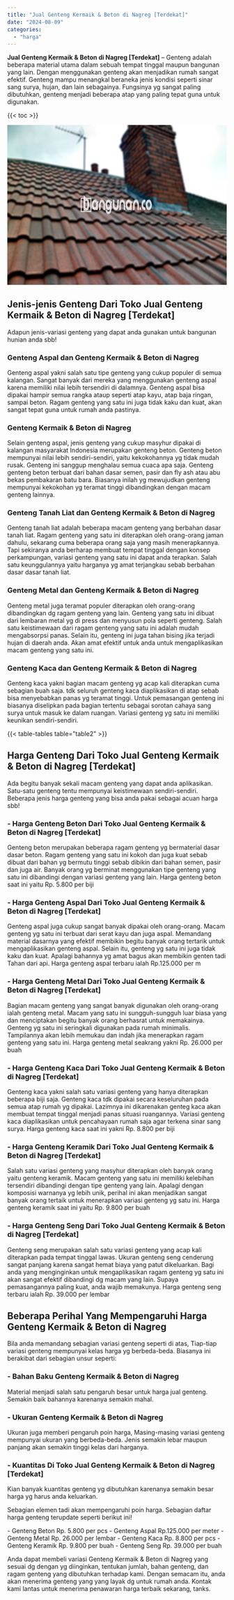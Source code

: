 ```yaml
---
title: "Jual Genteng Kermaik & Beton di Nagreg [Terdekat]"
date: "2024-08-09"
categories: 
  - "harga"
---
```


**Jual Genteng Kermaik & Beton di Nagreg \[Terdekat\]** – Genteng adalah beberapa material utama dalam sebuah tempat tinggal maupun bangunan yang lain. Dengan menggunakan genteng akan menjadikan rumah sangat efektif. Genteng mampu menangkal beraneka jenis kondisi seperti sinar sang surya, hujan, dan lain sebagainya. Fungsinya yg sangat paling dibutuhkan, genteng menjadi beberapa atap yang paling tepat guna untuk digunakan.

{{< toc >}}

![Jual Genteng Kermaik & Beton di Nagreg [Terdekat]](/images/genteng-minimalis-murah24.png)

## Jenis-jenis Genteng Dari Toko Jual Genteng Kermaik & Beton di Nagreg \[Terdekat\]

Adapun jenis-variasi genteng yang dapat anda gunakan untuk bangunan hunian anda sbb!

### Genteng Aspal dan Genteng Kermaik & Beton di Nagreg

Genteng aspal yakni salah satu tipe genteng yang cukup populer di semua kalangan. Sangat banyak dari mereka yang menggunakan genteng aspal karena memiliki nilai lebih tersendiri di dalamnya. Genteng aspal bisa dipakai hampir semua rangka ataup seperti atap kayu, atap baja ringan, sampai beton. Ragam genteng yang satu ini juga tidak kaku dan kuat, akan sangat tepat guna untuk rumah anda pastinya.

### Genteng Kermaik & Beton di Nagreg

Selain genteng aspal, jenis genteng yang cukup masyhur dipakai di kalangan masyarakat Indonesia merupakan genteng beton. Genteng beton mempunyai nilai lebih sendiri-sendiri, yaitu kekokohannya yg tidak mudah rusak. Genteng ini sanggup menghalau semua cuaca apa saja. Genteng genteng beton terbuat dari bahan dasar semen, pasir dan fly ash atau abu bekas pembakaran batu bara. Biasanya inilah yg mewujudkan genteng mempunyai kekokohan yg teramat tinggi dibandingkan dengan macam genteng lainnya.

### Genteng Tanah Liat dan Genteng Kermaik & Beton di Nagreg

Genteng tanah liat adalah beberapa macam genteng yang berbahan dasar tanah liat. Ragam genteng yang satu ini diterapkan oleh orang-orang jaman dahulu, sekarang cuma beberapa orang saja yang masih menerapkannya. Tapi sekiranya anda berharap membuat tempat tinggal dengan konsep perkampungan, variasi genteng yang satu ini dapat anda terapkan. Salah satu keunggulannya yaitu harganya yg amat terjangkau sebab berbahan dasar dasar tanah liat.

### Genteng Metal dan Genteng Kermaik & Beton di Nagreg

Genteng metal juga teramat populer diterapkan oleh orang-orang dibandingkan dg ragam genteng yang lain. Genteng yang satu ini dibuat dari lembaran metal yg di press dan menyusun pola seperti genteng. Salah satu keistimewaan dari ragam genteng yang satu ini adalah mudah mengabsorpsi panas. Selain itu, genteng ini juga tahan bising jika terjadi hujan di daerah anda. Akan amat efektif untuk anda untuk mengaplikasikan macam genteng yang satu ini.

### Genteng Kaca dan Genteng Kermaik & Beton di Nagreg

Genteng kaca yakni bagian macam genteng yg acap kali diterapkan cuma sebagian buah saja. tdk seluruh genteng kaca diaplikasikan di atap sebab bisa menyebabkan panas yg teramat tinggi. Untuk pemasangan genteng ini biasanya diselipkan pada bagian tertentu sebagai sorotan cahaya sang surya untuk masuk ke dalam ruangan. Variasi genteng yg satu ini memiliki keunikan sendiri-sendiri.

{{< table-tables table="table2" >}}

## Harga Genteng Dari Toko Jual Genteng Kermaik & Beton di Nagreg \[Terdekat\]

Ada begitu banyak sekali macam genteng yang dapat anda aplikasikan. Satu-satu genteng tentu mempunyai keistimewaan sendiri-sendiri. Beberapa jenis harga genteng yang bisa anda pakai sebagai acuan harga sbb!

### \- Harga Genteng Beton Dari Toko Jual Genteng Kermaik & Beton di Nagreg \[Terdekat\]

Genteng beton merupakan beberapa ragam genteng yg bermaterial dasar dasar beton. Ragam genteng yang satu ini kokoh dan juga kuat sebab dibuat dari bahan yg bermutu tinggi sebab dibikin dari bahan semen, pasir dan juga air. Banyak orang yg berminat menggunakan tipe genteng yang satu ini dibandingi dengan variasi genteng yang lain. Harga genteng beton saat ini yaitu Rp. 5.800 per biji

### \- Harga Genteng Aspal Dari Toko Jual Genteng Kermaik & Beton di Nagreg \[Terdekat\]

Genteng aspal juga cukup sangat banyak dipakai oleh orang-orang. Macam genteng yg satu ini terbuat dari serat kayu dan juga aspal. Memandang material dasarnya yang efektif membikin begitu banyak orang tertarik untuk mengaplikasikan genteng aspal. Selain itu, genteng yg satu ini juga tidak kaku dan kuat. Apalagi bahannya yg amat bagus akan membikin genten tadi Tahan dari api. Harga genteng aspal terbaru ialah Rp.125.000 per m

### \- Harga Genteng Metal Dari Toko Jual Genteng Kermaik & Beton di Nagreg \[Terdekat\]

Bagian macam genteng yang sangat banyak digunakan oleh orang-orang ialah genteng metal. Macam yang satu ini sungguh-sungguh luar biasa yang dan menciptakan begitu banyak orang berhasrat untuk memakainya. Genteng yg satu ini seringkali digunakan pada rumah minimalis. Tampilannya akan lebih memukau dan indah jika menerapkan ragam genteng yang satu ini. Harga genteng metal seakrang yakni Rp. 26.000 per buah

### \- Harga Genteng Kaca Dari Toko Jual Genteng Kermaik & Beton di Nagreg \[Terdekat\]

Genteng kaca yakni salah satu variasi genteng yang hanya diterapkan beberapa biji saja. Genteng kaca tdk dipakai secara keseluruhan pada semua atap rumah yg dipakai. Lazimnya ini dikarenakan genteg kaca akan membuat tempat tinggal menjadi panas situasi ruangannya. Variasi genteng kaca diaplikasikan untuk pencahayaan rumah saja agar terkena sinar sang surya. Harga genteng kaca saat ini yakni Rp. 8.800 per biji

### \- Harga Genteng Keramik Dari Toko Jual Genteng Kermaik & Beton di Nagreg \[Terdekat\]

Salah satu variasi genteng yang masyhur diterapkan oleh banyak orang yaitu genteng keramik. Macam genteng yang satu ini memiliki kelebihan tersendiri dibandingi dengan tipe genteng yang lain. Apalagi dengan komposisi warnanya yg lebih unik, perihal ini akan menjadikan sangat banyak orang tertaik untuk menerapkan variasi genteng yg satu ini. Harga genteng keramik saat ini yaitu Rp. 9.800 per buah

### \- Harga Genteng Seng Dari Toko Jual Genteng Kermaik & Beton di Nagreg \[Terdekat\]

Genteng seng merupakan salah satu variasi genteng yang acap kali diterapkan pada tempat tinggal lawas. Ukuran genteng seng cenderung sangat panjang karena sangat hemat biaya yang patut dikeluarkan. Bagi anda yang menginginkan untuk mengaplikasikan ragam genteng yg satu ini akan sangat efektif dibandingi dg macam yang lain. Supaya pemasangannya paling kuat, anda wajib memakunya. Harga genteng seng terbaru ialah Rp. 39.000 per lembar

## Beberapa Perihal Yang Mempengaruhi Harga Genteng Kermaik & Beton di Nagreg

Bila anda memandang sebagian variasi genteng seperti di atas, Tiap-tiap variasi genteng mempunyai kelas harga yg berbeda-beda. Biasanya ini berakibat dari sebagian unsur seperti:

### \- Bahan Baku Genteng Kermaik & Beton di Nagreg

Material menjadi salah satu pengaruh besar untuk harga jual genteng. Semakin baik bahannya karenanya semakin mahal.

### \- Ukuran Genteng Kermaik & Beton di Nagreg

Ukuran juga memberi pengaruh poin harga, Masing-masing variasi genteng mempunyai ukuran yang berbeda-beda. Jenis semakin lebar maupun panjang akan semakin tinggi kelas dari harganya.

### \- Kuantitas Di Toko Jual Genteng Kermaik & Beton di Nagreg \[Terdekat\]

Kian banyak kuantitas genteng yg dibutuhkan karenanya semakin besar harga yg harus anda keluarkan.

Sebagian elemen tadi akan mempengaruhi poin harga. Sebagian daftar harga genteng terupdate seperti berikut ini!

\- Genteng Beton Rp. 5.800 per pcs - Genteng Aspal Rp.125.000 per meter - Genteng Metal Rp. 26.000 per lembar - Genteng Kaca Rp. 8.800 per pcs - Genteng Keramik Rp. 9.800 per buah - Genteng Seng Rp. 39.000 per buah

Anda dapat membeli variasi Genteng Kermaik & Beton di Nagreg yang sesuai dg dengan yg diinginkan, tentukan jumlah, bahan genteng, dan ragam genteng yang dibutuhkan terhadap kami. Dengan semacam itu, anda akan menerima genteng yang yang layak dg untuk rumah anda. Kontak kami lantas untuk menerima penawaran harga terbaik sekarang, tanks.
